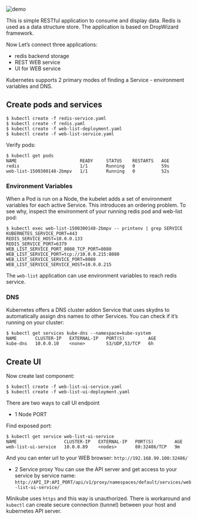 ![demo](./demo.png)

This is simple RESTful application to consume and display data. Redis is used as a data structure store. The application is based on DropWizard framework.

Now Let’s connect three applications:
* redis backend storage
* REST WEB service
* UI for WEB service

Kubernetes supports 2 primary modes of finding a Service - environment variables and DNS.

## Create pods and services

```
$ kubectl create -f redis-service.yaml
$ kubectl create -f redis.yaml
$ kubectl create -f web-list-deployment.yaml
$ kubectl create -f web-list-service.yaml
```

Verify pods:

```
$ kubectl get pods
NAME                        READY     STATUS    RESTARTS   AGE
redis                       1/1       Running   0          59s
web-list-1500300148-2bmpv   1/1       Running   0          52s
```

### Environment Variables

When a Pod is run on a Node, the kubelet adds a set of environment variables for each active Service. This introduces an ordering problem. To see why, inspect the environment of your running redis pod and web-list pod:

```
$ kubectl exec web-list-1500300148-2bmpv -- printenv | grep SERVICE
KUBERNETES_SERVICE_PORT=443
REDIS_SERVICE_HOST=10.0.0.133
REDIS_SERVICE_PORT=6379
WEB_LIST_SERVICE_PORT_8080_TCP_PORT=8080
WEB_LIST_SERVICE_PORT=tcp://10.0.0.215:8080
WEB_LIST_SERVICE_SERVICE_PORT=8080
WEB_LIST_SERVICE_SERVICE_HOST=10.0.0.215
```
The `web-list` application can use environment variables to reach redis service.

### DNS

Kubernetes offers a DNS cluster addon Service that uses skydns to automatically assign dns names to other Services. You can check if it’s running on your cluster:

```
$ kubectl get services kube-dns --namespace=kube-system
NAME       CLUSTER-IP   EXTERNAL-IP   PORT(S)         AGE
kube-dns   10.0.0.10    <none>        53/UDP,53/TCP   6h
```

## Create UI

Now create last component:

```
$ kubectl create -f web-list-ui-service.yaml
$ kubectl create -f web-list-ui-deployment.yaml
```

There are two ways to call UI endpoint

* 1 Node PORT

Find exposed port:
```
$ kubectl get service web-list-ui-service
NAME                  CLUSTER-IP   EXTERNAL-IP   PORT(S)        AGE
web-list-ui-service   10.0.0.89    <nodes>       80:32486/TCP   9m
```
And you can enter url to your WEB browser: `http://192.168.99.100:32486/`

* 2 Service proxy
You can use the API server and get access to your service by service name:
`http://API_IP:API_PORT/api/v1/proxy/namespaces/default/services/web-list-ui-service/`

Minikube uses `https` and this way is unauthorized. There is workaround and `kubectl` can create secure connection (tunnel) between your host and kubernetes API server.

```

```
